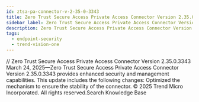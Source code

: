 ```yaml
---
id: ztsa-pa-connector-v-2-35-0-3343
title: Zero Trust Secure Access Private Access Connector Version 2.35.0.3343
sidebar_label: Zero Trust Secure Access Private Access Connector Version 2.35.0.3343
description: Zero Trust Secure Access Private Access Connector Version 2.35.0.3343
tags:
  - endpoint-security
  - trend-vision-one
---
```


/*<![CDATA[*/ $('#title').html($('meta[name=map-description]').attr('content')); /*]]>*/ Zero Trust Secure Access Private Access Connector Version 2.35.0.3343 March 24, 2025—Zero Trust Secure Access Private Access Connector Version 2.35.0.3343 provides enhanced security and management capabilities. This update includes the following changes: Optimized the mechanism to ensure the stability of the connector. © 2025 Trend Micro Incorporated. All rights reserved.Search Knowledge Base